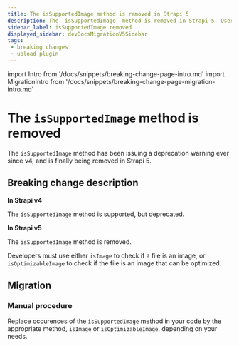 ```yaml
---
title: The isSupportedImage method is removed in Strapi 5
description: The `isSupportedImage` method is removed in Strapi 5. Users should use `isImage` or `isOptimizableImage` instead.
sidebar_label: isSupportedImage removed
displayed_sidebar: devDocsMigrationV5Sidebar
tags:
 - breaking changes
 - upload plugin
---
```


import Intro from '/docs/snippets/breaking-change-page-intro.md'
import MigrationIntro from '/docs/snippets/breaking-change-page-migration-intro.md'

# The `isSupportedImage` method is removed

The `isSupportedImage` method has been issuing a deprecation warning ever since v4, and is finally being removed in Strapi 5.

 <Intro />

## Breaking change description

<SideBySideContainer>

<SideBySideColumn>

**In Strapi v4**

The `isSupportedImage` method is supported, but deprecated.

</SideBySideColumn>

<SideBySideColumn>

**In Strapi v5**

The `isSupportedImage` method is removed.

Developers must use either `isImage` to check if a file is an image, or `isOptimizableImage` to check if the file is an image that can be optimized.

</SideBySideColumn>

</SideBySideContainer>

## Migration

<MigrationIntro />

### Manual procedure

Replace occurences of the `isSupportedImage` method in your code by the appropriate method, `isImage` or `isOptimizableImage`, depending on your needs.
